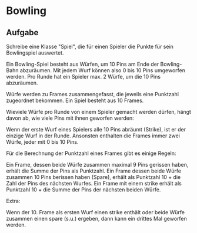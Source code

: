 # Bowling 

## Aufgabe

Schreibe eine Klasse "Spiel", die für einen Spieler die Punkte für sein Bowlingspiel auswertet.

Ein Bowling-Spiel besteht aus Würfen, um 10 Pins am Ende der Bowling-Bahn abzuräumen. Mit jedem Wurf können also 0 bis 10 Pins umgeworfen werden. Pro Runde hat ein Spieler max. 2 Würfe, um die 10 Pins abzuräumen.

Würfe werden zu Frames zusammengefasst, die jeweils eine Punktzahl zugeordnet bekommen. Ein Spiel besteht aus 10 Frames.

Wieviele Würfe pro Runde von einem Spieler gemacht werden dürfen, hängt davon ab, wie viele Pins mit ihnen geworfen werden:

Wenn der erste Wurf eines Spielers alle 10 Pins abräumt (Strike), ist er der einzige Wurf in der Runde.
Ansonsten enthalten die Frames immer zwei Würfe, jeder mit 0 bis 10 Pins.

Für die Berechnung der Punktzahl eines Frames gibt es einige Regeln:

Ein Frame, dessen beide Würfe zusammen maximal 9 Pins gerissen haben, erhält die Summe der Pins als Punktzahl.
Ein Frame dessen beide Würfe zusammen 10 Pins berissen haben (Spare), erhält als Punktzahl 10 + die Zahl der Pins des nächsten Wurfes.
Ein Frame mit einem strike erhält als Punktzahl 10 + die Summe der Pins der nächsten beiden Würfe.

Extra:

Wenn der 10. Frame als ersten Wurf einen strike enthält oder beide Würfe zusammen einen spare (s.u.) ergeben, dann kann ein drittes Mal geworfen werden.